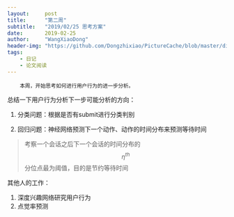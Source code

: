```yaml
---
layout:     post
title:      "第二周"
subtitle:   "2019/02/25 思考方案"
date:       2019-02-25
author:     "WangXiaoDong"
header-img: "https://github.com/Dongzhixiao/PictureCache/blob/master/diaryPic/20190225.jpg?raw=true"
tags:
    - 日记
    - 论文阅读
---
```



```
    本周，开始思考如何进行用户行为的进一步分析。
```

总结一下用户行为分析下一步可能分析的方向：

1. 分类问题：根据是否有submit进行分类判别

2. 回归问题：神经网络预测下一个动作、动作的时间分布来预测等待时间
>考察一个会话之后下一个会话的时间分布的$$\eta^{th}$$分位点最为阈值，目的是节约等待时间

其他人的工作：

1. 深度兴趣网络研究用户行为
2. 点觉率预测

